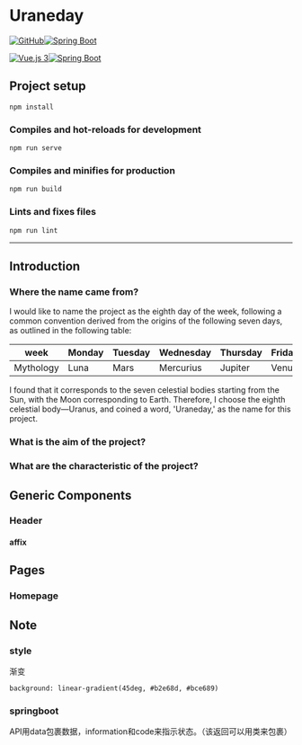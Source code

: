# Uraneday

[![GitHub](https://img.shields.io/badge/-JikoSchnee-black?logo=github)](https://github.com/JikoSchnee)[![Spring Boot](https://camo.githubusercontent.com/54f41d014f2f303b1f4a3c7e7383853f7f4bfbbcdad70113b17516deb9db92e5/68747470733a2f2f696d672e736869656c64732e696f2f62616467652f737072696e672d2532333644423333462e7376673f7374796c653d666c61742d737175617265266c6f676f3d737072696e67266c6f676f436f6c6f723d7768697465)](https://spring.io/projects/spring-boot)

[![Vue.js 3](https://img.shields.io/badge/Vue.js-3-green?logo=vue.js)](https://v3.vuejs.org/)[![Spring Boot](https://img.shields.io/badge/Spring_Boot-2.5.5-green?logo=spring)](https://spring.io/projects/spring-boot)

## Project setup
```
npm install
```

### Compiles and hot-reloads for development
```
npm run serve
```

### Compiles and minifies for production
```
npm run build
```

### Lints and fixes files
```
npm run lint
```

-----

## Introduction

### Where the name came from?

I would like to name the project as the eighth day of the week, following a common convention derived from the origins of the following seven days, as outlined in the following table:

| week      | Monday | Tuesday | Wednesday | Thursday | Friday | Saturday | Sunday |
| --------- | ------ | ------- | --------- | -------- | ------ | -------- | ------ |
| Mythology | Luna   | Mars    | Mercurius | Jupiter  | Venus  | Saturnus | Sol    |

I found that it corresponds to the seven celestial bodies starting from the Sun, with the Moon corresponding to Earth. Therefore, I choose the eighth celestial body—Uranus, and coined a word, 'Uraneday,' as the name for this project.

### What is the aim of the project?

### What are the characteristic of the project?



## Generic Components

### Header

#### affix



## Pages

### Homepage

## Note

### style

渐变

```
background: linear-gradient(45deg, #b2e68d, #bce689)
```

### springboot

API用data包裹数据，information和code来指示状态。（该返回可以用类来包裹）
